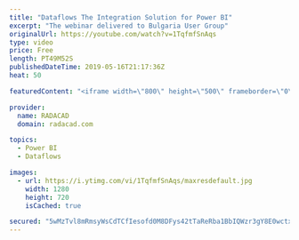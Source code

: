 ```yaml
---
title: "Dataflows The Integration Solution for Power BI"
excerpt: "The webinar delivered to Bulgaria User Group"
originalUrl: https://youtube.com/watch?v=1TqfmfSnAqs
type: video
price: Free
length: PT49M52S
publishedDateTime: 2019-05-16T21:17:36Z
heat: 50

featuredContent: "<iframe width=\"800\" height=\"500\" frameborder=\"0\" src=\"https://www.youtube.com/embed/1TqfmfSnAqs\" allow=\"accelerometer; autoplay; encrypted-media; gyroscope; picture-in-picture\" allowfullscreen></iframe>"

provider:
  name: RADACAD
  domain: radacad.com

topics:
  - Power BI
  - Dataflows

images:
  - url: https://i.ytimg.com/vi/1TqfmfSnAqs/maxresdefault.jpg
    width: 1280
    height: 720
    isCached: true

secured: "5wMzTvl8mRmsyWsCdTCfIesofd0M8DFys42tTaReRba1BbIQWzr3gY8E0wctxJuysCm3i+ZRwNqTkx+s4NdoQxEhBcLQSui3w9Yy7s8GA8WIWJICngHuzVGfinljkGcPskO73JXANUftQle/Z34yWGwnZsEpEZF/Dd0/gKeYd3l1ispDq5qZ1sY3M1UHu6zu7Fn7EmtroKWsesTf6Aw16uufdpXmMyIOecW6eo6yjRlj8d/ImYpjp8aseko2JRsodYY3/o/ZiVpkb6+7N5bcLnvwqp6Z1lzkq1AWAY9mRuz2YHfMMKI8/qSNVbYiQnOn6KQ2OBpBNtMPc99oSgReUUQhtPnsaLfwiPlYFSlQXiz0Tbd2/JT74GdwGJVqF5YfDDxeZbjWtf4AWCaS3n5WVKV39IC417kXTIDhaUGgcFo=;DQCB8dUdDI4z1TkcZyDecA=="
---
```


